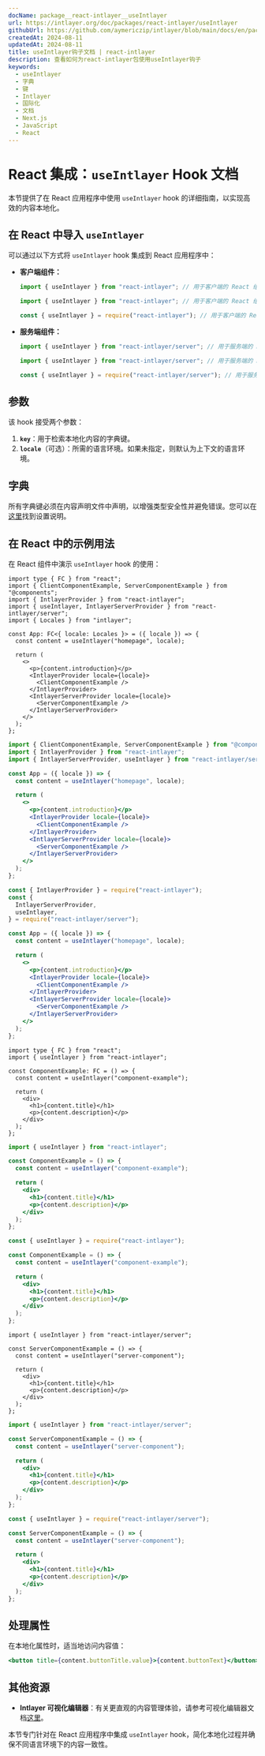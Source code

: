 ```yaml
---
docName: package__react-intlayer__useIntlayer
url: https://intlayer.org/doc/packages/react-intlayer/useIntlayer
githubUrl: https://github.com/aymericzip/intlayer/blob/main/docs/en/packages/react-intlayer/useIntlayer.md
createdAt: 2024-08-11
updatedAt: 2024-08-11
title: useIntlayer钩子文档 | react-intlayer
description: 查看如何为react-intlayer包使用useIntlayer钩子
keywords:
  - useIntlayer
  - 字典
  - 键
  - Intlayer
  - 国际化
  - 文档
  - Next.js
  - JavaScript
  - React
---
```


# React 集成：`useIntlayer` Hook 文档

本节提供了在 React 应用程序中使用 `useIntlayer` hook 的详细指南，以实现高效的内容本地化。

## 在 React 中导入 `useIntlayer`

可以通过以下方式将 `useIntlayer` hook 集成到 React 应用程序中：

- **客户端组件：**

  ```typescript codeFormat="typescript"
  import { useIntlayer } from "react-intlayer"; // 用于客户端的 React 组件
  ```

  ```javascript codeFormat="esm"
  import { useIntlayer } from "react-intlayer"; // 用于客户端的 React 组件
  ```

  ```javascript codeFormat="commonjs"
  const { useIntlayer } = require("react-intlayer"); // 用于客户端的 React 组件
  ```

- **服务端组件：**

  ```typescript codeFormat="commonjs"
  import { useIntlayer } from "react-intlayer/server"; // 用于服务端的 React 组件
  ```

  ```javascript codeFormat="esm"
  import { useIntlayer } from "react-intlayer/server"; // 用于服务端的 React 组件
  ```

  ```javascript codeFormat="commonjs"
  const { useIntlayer } = require("react-intlayer/server"); // 用于服务端的 React 组件
  ```

## 参数

该 hook 接受两个参数：

1. **`key`**：用于检索本地化内容的字典键。
2. **`locale`**（可选）：所需的语言环境。如果未指定，则默认为上下文的语言环境。

## 字典

所有字典键必须在内容声明文件中声明，以增强类型安全性并避免错误。您可以在[这里](https://github.com/aymericzip/intlayer/blob/main/docs/zh/dictionary/get_started.md)找到设置说明。

## 在 React 中的示例用法

在 React 组件中演示 `useIntlayer` hook 的使用：

```tsx fileName="src/app.tsx" codeFormat="typescript"
import type { FC } from "react";
import { ClientComponentExample, ServerComponentExample } from "@components";
import { IntlayerProvider } from "react-intlayer";
import { useIntlayer, IntlayerServerProvider } from "react-intlayer/server";
import { Locales } from "intlayer";

const App: FC<{ locale: Locales }> = ({ locale }) => {
  const content = useIntlayer("homepage", locale);

  return (
    <>
      <p>{content.introduction}</p>
      <IntlayerProvider locale={locale}>
        <ClientComponentExample />
      </IntlayerProvider>
      <IntlayerServerProvider locale={locale}>
        <ServerComponentExample />
      </IntlayerServerProvider>
    </>
  );
};
```

```jsx fileName="src/app.mjx" codeFormat="esm"
import { ClientComponentExample, ServerComponentExample } from "@components";
import { IntlayerProvider } from "react-intlayer";
import { IntlayerServerProvider, useIntlayer } from "react-intlayer/server";

const App = ({ locale }) => {
  const content = useIntlayer("homepage", locale);

  return (
    <>
      <p>{content.introduction}</p>
      <IntlayerProvider locale={locale}>
        <ClientComponentExample />
      </IntlayerProvider>
      <IntlayerServerProvider locale={locale}>
        <ServerComponentExample />
      </IntlayerServerProvider>
    </>
  );
};
```

```jsx fileName="src/app.csx" codeFormat="commonjs"
const { IntlayerProvider } = require("react-intlayer");
const {
  IntlayerServerProvider,
  useIntlayer,
} = require("react-intlayer/server");

const App = ({ locale }) => {
  const content = useIntlayer("homepage", locale);

  return (
    <>
      <p>{content.introduction}</p>
      <IntlayerProvider locale={locale}>
        <ClientComponentExample />
      </IntlayerProvider>
      <IntlayerServerProvider locale={locale}>
        <ServerComponentExample />
      </IntlayerServerProvider>
    </>
  );
};
```

```tsx fileName="src/components/ComponentExample.tsx" codeFormat="typescript"
import type { FC } from "react";
import { useIntlayer } from "react-intlayer";

const ComponentExample: FC = () => {
  const content = useIntlayer("component-example");

  return (
    <div>
      <h1>{content.title}</h1>
      <p>{content.description}</p>
    </div>
  );
};
```

```jsx fileName="src/components/ComponentExample.mjx" codeFormat="esm"
import { useIntlayer } from "react-intlayer";

const ComponentExample = () => {
  const content = useIntlayer("component-example");

  return (
    <div>
      <h1>{content.title}</h1>
      <p>{content.description}</p>
    </div>
  );
};
```

```jsx fileName="src/components/ComponentExample.csx" codeFormat="commonjs"
const { useIntlayer } = require("react-intlayer");

const ComponentExample = () => {
  const content = useIntlayer("component-example");

  return (
    <div>
      <h1>{content.title}</h1>
      <p>{content.description}</p>
    </div>
  );
};
```

```tsx fileName="src/components/ServerComponentExample.tsx" codeFormat="typescript"
import { useIntlayer } from "react-intlayer/server";

const ServerComponentExample = () => {
  const content = useIntlayer("server-component");

  return (
    <div>
      <h1>{content.title}</h1>
      <p>{content.description}</p>
    </div>
  );
};
```

```jsx fileName="src/components/ServerComponentExample.mjx" codeFormat="esm"
import { useIntlayer } from "react-intlayer/server";

const ServerComponentExample = () => {
  const content = useIntlayer("server-component");

  return (
    <div>
      <h1>{content.title}</h1>
      <p>{content.description}</p>
    </div>
  );
};
```

```jsx fileName="src/components/ServerComponentExample.csx" codeFormat="commonjs"
const { useIntlayer } = require("react-intlayer/server");

const ServerComponentExample = () => {
  const content = useIntlayer("server-component");

  return (
    <div>
      <h1>{content.title}</h1>
      <p>{content.description}</p>
    </div>
  );
};
```

## 处理属性

在本地化属性时，适当地访问内容值：

```jsx
<button title={content.buttonTitle.value}>{content.buttonText}</button>
```

## 其他资源

- **Intlayer 可视化编辑器**：有关更直观的内容管理体验，请参考可视化编辑器文档[这里](https://github.com/aymericzip/intlayer/blob/main/docs/zh/intlayer_visual_editor.md)。

本节专门针对在 React 应用程序中集成 `useIntlayer` hook，简化本地化过程并确保不同语言环境下的内容一致性。
